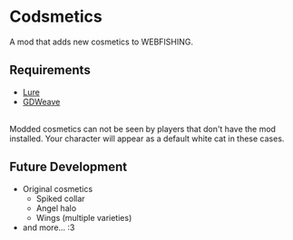 # Codsmetics
A mod that adds new cosmetics to WEBFISHING.

## Requirements
 - [Lure](https://github.com/Sulayre/WebfishingLure) 
 - [GDWeave](https://github.com/NotNite/GDWeave/tree/main)
<br>
Modded cosmetics can not be seen by players that don't have the mod installed. Your character will appear as a default white cat in these cases.

## Future Development
 - Original cosmetics
	- Spiked collar
	- Angel halo
	- Wings (multiple varieties)
 - and more... :3